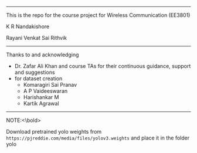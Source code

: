 ----------
This is the repo for the course project for Wireless Communication (EE3801)

K R Nandakishore

Rayani Venkat Sai Rithvik

----------

Thanks to and acknowledging
- Dr. Zafar Ali Khan and course TAs for their continuous guidance, support and suggestions
- for dataset creation
  -   Komaragiri Sai Pranav
  -   A P Vaideeswaran
  -   Harishankar M
  -   Kartik Agrawal
    
------------------
<bold>NOTE:<\bold>

Download pretrained yolo weights from ```https://pjreddie.com/media/files/yolov3.weights``` and place it in the folder yolo

